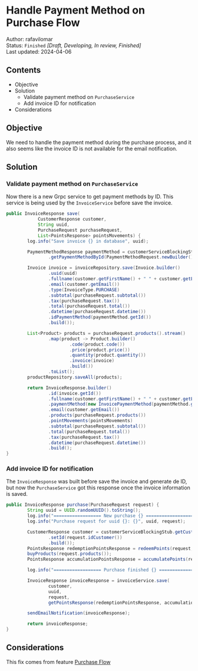 # Handle Payment Method on Purchase Flow

Author: rafavilomar  
Status: `Finished` *[Draft, Developing, In review, Finished]*  
Last updated: 2024-04-06

## Contents

- Objective
- Solution
  - Validate payment method on `PurchaseService`
  - Add invoice ID for notification
- Considerations

## Objective

We need to handle the payment method during the purchase process, and it also seems like the invoice ID is not available 
for the email notification.

## Solution

### Validate payment method on `PurchaseService`

Now there is a new Grpc service to get payment methods by ID. This service is being used by the `InvoiceService` before 
save the invoice.

```java
public InvoiceResponse save(
            CustomerResponse customer,
            String uuid,
            PurchaseRequest purchaseRequest,
            List<PointsResponse> pointsMovements) {
        log.info("Save invoice {} in database", uuid);

        PaymentMethodResponse paymentMethod = customerServiceBlockingStub
                .getPaymentMethodById(PaymentMethodRequest.newBuilder().setId(purchaseRequest.idPaymentMethod()).build());

        Invoice invoice = invoiceRepository.save(Invoice.builder()
                .uuid(uuid)
                .fullname(customer.getFirstName() + " " + customer.getLastName())
                .email(customer.getEmail())
                .type(InvoiceType.PURCHASE)
                .subtotal(purchaseRequest.subtotal())
                .tax(purchaseRequest.tax())
                .total(purchaseRequest.total())
                .datetime(purchaseRequest.datetime())
                .idPaymentMethod(paymentMethod.getId())
                .build());

        List<Product> products = purchaseRequest.products().stream()
                .map(product -> Product.builder()
                        .code(product.code())
                        .price(product.price())
                        .quantity(product.quantity())
                        .invoice(invoice)
                        .build())
                .toList();
        productRepository.saveAll(products);

        return InvoiceResponse.builder()
                .id(invoice.getId())
                .fullname(customer.getFirstName() + " " + customer.getLastName())
                .paymentMethod(new InvoicePaymentMethod(paymentMethod.getId(), paymentMethod.getMethodName()))
                .email(customer.getEmail())
                .products(purchaseRequest.products())
                .pointMovements(pointsMovements)
                .subtotal(purchaseRequest.subtotal())
                .total(purchaseRequest.total())
                .tax(purchaseRequest.tax())
                .datetime(purchaseRequest.datetime())
                .build();
}
```

### Add invoice ID for notification

The `InvoiceResponse` was built before save the invoice and generate de ID, but now the `PurchaseService` got this 
response once the invoice information is saved.

```java
public InvoiceResponse purchase(PurchaseRequest request) {
        String uuid = UUID.randomUUID().toString();
        log.info("================== New purchase {} ==================", uuid);
        log.info("Purchase request for uuid {}: {}", uuid, request);

        CustomerResponse customer = customerServiceBlockingStub.getCustomerById(CustomerRequest.newBuilder()
                .setId(request.idCustomer())
                .build());
        PointsResponse redemptionPointsResponse = redeemPoints(request, uuid);
        buyProducts(request.products());
        PointsResponse accumulationPointsResponse = accumulatePoints(request, uuid);

        log.info("================== Purchase finished {} ==================", uuid);

        InvoiceResponse invoiceResponse = invoiceService.save(
                customer,
                uuid,
                request,
                getPointsResponse(redemptionPointsResponse, accumulationPointsResponse));

        sendEmailNotification(invoiceResponse);

        return invoiceResponse;
}
```

## Considerations

This fix comes from feature [Purchase Flow](../features/purchase_flow.md)